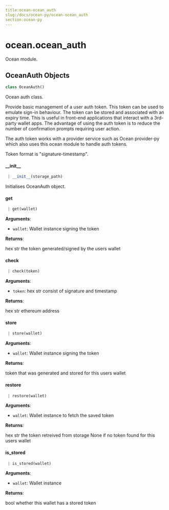 ```yaml
---
title:ocean-ocean_auth
slug:/docs/ocean-py/ocean-ocean_auth
section:ocean-py
---
```

<a name="ocean.ocean_auth"></a>
# ocean.ocean\_auth

Ocean module.

<a name="ocean.ocean_auth.OceanAuth"></a>
## OceanAuth Objects

```python
class OceanAuth()
```

Ocean auth class.

Provide basic management of a user auth token. This token can be used to emulate
sign-in behaviour. The token can be stored and associated with an expiry time.
This is useful in front-end applications that interact with a 3rd-party wallet
apps. The advantage of using the auth token is to reduce the number of confirmation
prompts requiring user action.

The auth token works with a provider service such as Ocean provider-py which also uses this
ocean module to handle auth tokens.

Token format is "signature-timestamp".

<a name="ocean.ocean_auth.OceanAuth.__init__"></a>
#### \_\_init\_\_

```python
 | __init__(storage_path)
```

Initialises OceanAuth object.

<a name="ocean.ocean_auth.OceanAuth.get"></a>
#### get

```python
 | get(wallet)
```

**Arguments**:

- `wallet`: Wallet instance signing the token

**Returns**:

hex str the token generated/signed by the users wallet

<a name="ocean.ocean_auth.OceanAuth.check"></a>
#### check

```python
 | check(token)
```

**Arguments**:

- `token`: hex str consist of signature and timestamp

**Returns**:

hex str ethereum address

<a name="ocean.ocean_auth.OceanAuth.store"></a>
#### store

```python
 | store(wallet)
```

**Arguments**:

- `wallet`: Wallet instance signing the token

**Returns**:


token that was generated and stored for this users wallet

<a name="ocean.ocean_auth.OceanAuth.restore"></a>
#### restore

```python
 | restore(wallet)
```

**Arguments**:

- `wallet`: Wallet instance to fetch the saved token

**Returns**:


hex str the token retreived from storage
None if no token found for this users wallet

<a name="ocean.ocean_auth.OceanAuth.is_stored"></a>
#### is\_stored

```python
 | is_stored(wallet)
```

**Arguments**:

- `wallet`: Wallet instance

**Returns**:

bool whether this wallet has a stored token

